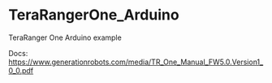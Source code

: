 # TeraRangerOne_Arduino
TeraRanger One Arduino example

Docs: https://www.generationrobots.com/media/TR_One_Manual_FW5.0.Version1_0_0.pdf
